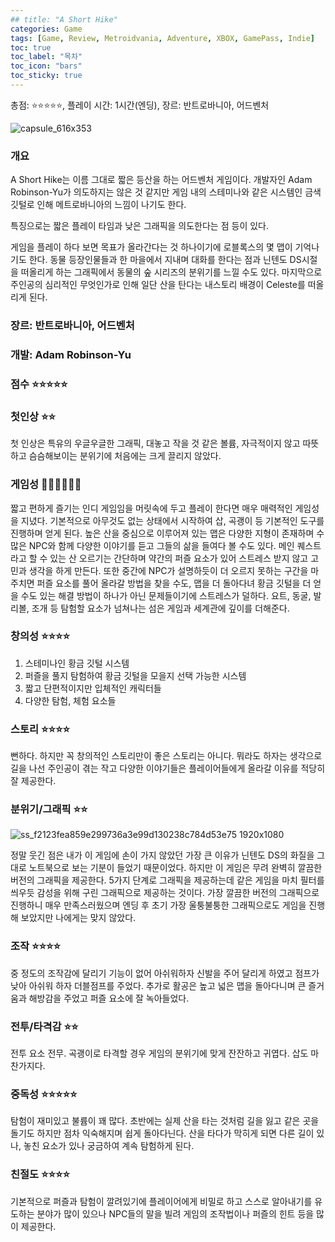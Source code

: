 ```yaml
---
## title: "A Short Hike"
categories: Game
tags: [Game, Review, Metroidvania, Adventure, XBOX, GamePass, Indie]
toc: true
toc_label: "목차"
toc_icon: "bars"
toc_sticky: true
---
```


총점: ⭐⭐⭐⭐⭐, 플레이 시간: 1시간(엔딩), 장르: 반트로바니아, 어드벤처

![capsule_616x353](https://github.com/hojun313/hojun313.github.io/assets/41545780/408f5377-e9ce-4644-a9e0-4f1d64bdb3cf)

### 개요

A Short Hike는 이름 그대로 짧은 등산을 하는 어드벤처 게임이다. 개발자인 Adam Robinson-Yu가 의도하지는 않은 것 같지만 게임 내의 스테미나와 같은 시스템인 금색 깃털로 인해 메트로바니아의 느낌이 나기도 한다.

특징으로는 짧은 플레이 타임과 낮은 그래픽을 의도한다는 점 등이 있다.

게임을 플레이 하다 보면 목표가 올라간다는 것 하나이기에 로블록스의 몇 맵이 기억나기도 한다. 동물 등장인물들과 한 마을에서 지내며 대화를 한다는 점과 닌텐도 DS시절을 떠올리게 하는 그래픽에서 동물의 숲 시리즈의 분위기를 느낄 수도 있다. 마지막으로 주인공의 심리적인 무엇인가로 인해 일단 산을 탄다는 내스토리 배경이 Celeste를 떠올리게 된다.

### 장르: 반트로바니아, 어드벤처

### 개발: Adam Robinson-Yu

### 점수 ⭐⭐⭐⭐⭐

### 첫인상 ⭐⭐

첫 인상은 특유의 우글우글한 그래픽, 대놓고 작을 것 같은 볼륨, 자극적이지 않고 따뜻하고 슴슴해보이는 분위기에 처음에는 크게 끌리지 않았다.

### 게임성 💎💎💎💎💎💎

짧고 편하게 즐기는 인디 게임임을 머릿속에 두고 플레이 한다면 매우 매력적인 게임성을 지녔다. 기본적으로 아무것도 없는 상태에서 시작하여 삽, 곡괭이 등 기본적인 도구를 진행하며 얻게 된다. 높은 산을 중심으로 이루어져 있는 맵은 다양한 지형이 존재하며 수많은 NPC와 함께 다양한 이야기를 듣고 그들의 삶을 들여다 볼 수도 있다. 메인 퀘스트라고 할 수 있는 산 오르기는 간단하며 약간의 퍼즐 요소가 있어 스트레스 받지 않고 고민과 생각을 하게 만든다. 또한 중간에 NPC가 설명하듯이 더 오르지 못하는 구간을 마주치면 퍼즐 요소를 풀어 올라갈 방법을 찾을 수도, 맵을 더 돌아다녀 황금 깃털을 더 얻을 수도 있는 해결 방법이 하나가 아닌 문제들이기에 스트레스가 덜하다. 요트, 동굴, 발리볼, 조개 등 탐험할 요소가 넘쳐나는 섬은 게임과 세계관에 깊이를 더해준다.

### 창의성 ⭐⭐⭐⭐

1. 스테미나인 황금 깃털 시스템
2. 퍼즐을 풀지 탐험하여 황금 깃털을 모을지 선택 가능한 시스템
3. 짧고 단편적이지만 입체적인 캐릭터들
4. 다양한 탐험, 체험 요소들

### 스토리 ⭐⭐⭐⭐

뻔하다. 하지만 꼭 창의적인 스토리만이 좋은 스토리는 아니다. 뭐라도 하자는 생각으로 길을 나선 주인공이 겪는 작고 다양한 이야기들은 플레이어들에게 올라갈 이유를 적당히 잘 제공한다.

### 분위기/그래픽 ⭐⭐

![ss_f2123fea859e299736a3e99d130238c784d53e75 1920x1080](https://github.com/hojun313/hojun313.github.io/assets/41545780/f76c90cc-2a8b-440b-93ba-973a5c0281e0)

정말 웃긴 점은 내가 이 게임에 손이 가지 않았던 가장 큰 이유가 닌텐도 DS의 화질을 그대로 노트북으로 보는 기분이 들었기 때문이었다. 하지만 이 게임은 무려 완벽히 깔끔한 버전의 그래픽을 제공한다. 5가지 단계로 그래픽을 제공하는데 같은 게임을 마치 필터를 씌우듯 감성을 위해 구린 그래픽으로 제공하는 것이다. 가장 깔끔한 버전의 그래픽으로 진행하니 매우 만족스러웠으며 엔딩 후 초기 가장 울퉁불퉁한 그래픽으로도 게임을 진행해 보았지만 나에게는 맞지 않았다.

### 조작 ⭐⭐⭐⭐

중 정도의 조작감에 달리기 기능이 없어 아쉬워하자 신발을 주어 달리게 하였고 점프가 낮아 아쉬워 하자 더블점프를 주었다. 추가로 활공은 높고 넓은 맵을 돌아다니며 큰 즐거움과 해방감을 주었고 퍼즐 요소에 잘 녹아들었다. 

### 전투/타격감 ⭐⭐

전투 요소 전무. 곡괭이로 타격할 경우 게임의 분위기에 맞게 잔잔하고 귀엽다. 삽도 마찬가지다.

### 중독성 ⭐⭐⭐⭐⭐

탐험이 재미있고 불륨이 꽤 많다. 초반에는 실제 산을 타는 것처럼 길을 잃고 같은 곳을 돌기도 하지만 점차 익숙해지며 쉽게 돌아다닌다. 산을 타다가 막히게 되면 다른 길이 있나, 놓친 요소가 있나 궁금하여 계속 탐험하게 된다.

### 친절도 ⭐⭐⭐⭐

기본적으로 퍼즐과 탐험이 깔려있기에 플레이어에게 비밀로 하고 스스로 알아내기를 유도하는 분야가 많이 있으나 NPC들의 말을 빌려 게임의 조작법이나 퍼즐의 힌트 등을 많이 제공한다.
